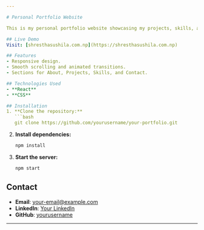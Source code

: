 ```yaml
---

# Personal Portfolio Website

This is my personal portfolio website showcasing my projects, skills, and experiences. Built with **React** and styled using **CSS**.

## Live Demo
Visit: [shresthasushila.com.np](https://shresthasushila.com.np)

## Features
- Responsive design.
- Smooth scrolling and animated transitions.
- Sections for About, Projects, Skills, and Contact.

## Technologies Used
- **React**
- **CSS**

## Installation
1. **Clone the repository:**
   ```bash
   git clone https://github.com/yourusername/your-portfolio.git
   ```
2. **Install dependencies:**
   ```bash
   npm install
   ```
3. **Start the server:**
   ```bash
   npm start
   ```

## Contact
- **Email**: [your-email@example.com](mailto:susshhh23@gmail.com)
- **LinkedIn**: [Your LinkedIn]([https://www.linkedin.com/in/your-linkedin](https://www.linkedin.com/in/sushilashrestha/))
- **GitHub**: [yourusername]([https://github.com/yourusername](https://github.com/sushilashrestha))

---
```

